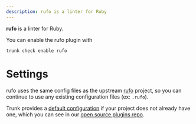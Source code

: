 ```yaml
---
description: rufo is a linter for Ruby
---
```


**rufo** is a linter for Ruby.

You can enable the rufo plugin with

```shell
trunk check enable rufo
```

# Settings

rufo uses the same config files as the
upstream [rufo](https://github.com/ruby-formatter/rufo#readme) project, so you can continue to use any
existing configuration files (ex: `.rufo`).
    

Trunk provides a [default configuration](https://github.com/trunk-io/plugins/tree/main/linters/rufo) if your project does not already have one,
which you can see in our [open source plugins repo](https://github.com/trunk-io/plugins/tree/main).
